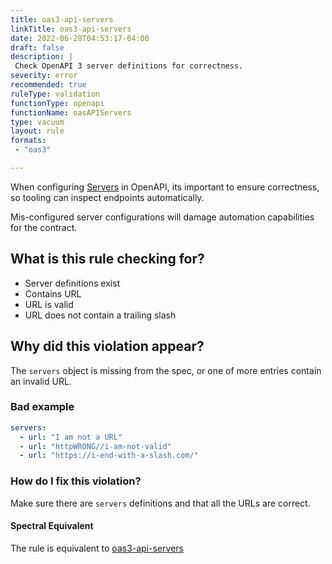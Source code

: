 ```yaml
---
title: oas3-api-servers
linkTitle: oas3-api-servers
date: 2022-06-28T04:53:17-04:00
draft: false
description: |
 Check OpenAPI 3 server definitions for correctness.
severity: error
recommended: true
ruleType: validation
functionType: openapi
functionName: oasAPIServers
type: vacuum
layout: rule
formats:
 - "oas3"

---
```


When configuring [Servers](https://swagger.io/docs/specification/api-host-and-base-path/) in OpenAPI, its
important to ensure correctness, so tooling can inspect endpoints automatically.

Mis-configured server configurations will damage automation capabilities for the contract.

## What is this rule checking for?

- Server definitions exist
- Contains URL
- URL is valid
- URL does not contain a trailing slash

## Why did this violation appear?

The `servers` object is missing from the spec, or one of more entries contain an invalid URL.

### Bad example

```yaml
servers:
  - url: "I am not a URL"
  - url: "httpWRONG//i-am-not-valid"
  - url: "https://i-end-with-a-slash.com/"
```

### How do I fix this violation?

Make sure there are `servers` definitions and that all the URLs are correct.

#### Spectral Equivalent

The rule is equivalent to [oas3-api-servers](https://meta.stoplight.io/docs/spectral/4dec24461f3af-open-api-rules#oas3-api-servers)